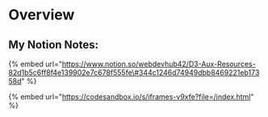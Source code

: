 # Overview

## My Notion Notes:

{% embed url="https://www.notion.so/webdevhub42/D3-Aux-Resources-82d1b5c6ff8f4e139902e7c678f555fe\#344c1246d74949dbb8469221eb17358d" %}

{% embed url="https://codesandbox.io/s/iframes-v9xfe?file=/index.html" %}
